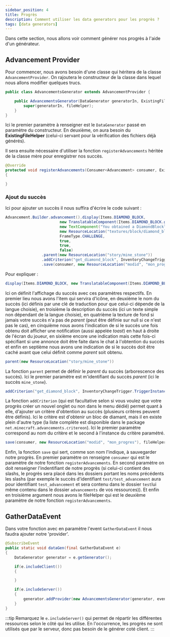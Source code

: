 ```yaml
---
sidebar_position: 4
title: Progrès
description: Comment utiliser les data generators pour les progrès ?
tags: [data generators]
---
```


Dans cette section, nous allons voir comment générer nos progrès à l'aide d'un générateur.

## Advancement Provider

Pour commencer, nous avons besoin d'une classe qui héritera de la classe `AdvancementProvider`.
On rajoutera le constructeur de la classe dans lequel nous allons modifier quelques trucs.

```java
public class AdvancementsGenerator extends AdvancementProvider {

    public AdvancementsGenerator(DataGenerator generatorIn, ExistingFileHelper fileHelper){
        super(generatorIn, fileHelper);
    }
}
```

Ici le premier paramètre à renseigner est le `DataGenerator` passé en paramètre du constructeur.
En deuxième, on aura besoin du **ExistingFileHelper** (celui-ci servant pour la vérification des fichiers déjà générés).

Il sera ensuite nécessaire d'utiliser la fonction `registerAdvancements` héritée de la classe mère pour enregistrer nos succès.

```java
@Override
protected void registerAdvancements(Consumer<Advancement> consumer, ExistingFileHelper fileHelper) 
{

}
```

### Ajout du succès

Ici pour ajouter un succès il nous suffira d'écrire le code suivant : 
```java
Advancement.Builder.advancement().display(Items.DIAMOND_BLOCK,
                        new TranslatableComponent(Items.DIAMOND_BLOCK.getDescriptionId()),
                        new TextComponent("You obtained a DiamondBlock"),
                        new ResourceLocation("textures/block/diamond_block.png"),
                        FrameType.CHALLENGE,
                        true,
                        true,
                        false)
                .parent(new ResourceLocation("story/mine_stone"))
                .addCriterion("get_diamond_block", InventoryChangeTrigger.TriggerInstance.hasItems(Items.DIAMOND_BLOCK))
                .save(consumer, new ResourceLocation("modid", "mon_progres"), fileHelper);
```

Pour expliquer :

```java
display(Items.DIAMOND_BLOCK, new TranslatableComponent(Items.DIAMOND_BLOCK.getDescriptionId()), new TextComponent("You obtained a DiamondBlock"), new ResourceLocation("textures/block/diamond_block.png"), FrameType.CHALLENGE, true, true, false)
```

Ici on définit l'affichage du succès avec ces paramètres respectifs. En premier lieu nous avons l'item qui servira d'icône, en deuxième le nom du succès (ici définis par une clé de traduction pour que celui-ci dépende de la langue choisie), en troisième la description du succès (ici un texte simple non dépendant de la langue choisie), en quatrième la texture de fond si jamais votre succès n'a pas de _parent_ (peut être définie sur null si ce n'est pas le cas), en cinquième nous avons l'indication de si le succès une fois obtenu doit afficher une notification (aussi appelée _toast_) en haut à droite de l'écran du joueur, en sixième encore une indication mais cette fois-ci spécifiant si une annonce doit être faite dans le chat à l'obtention du succès et enfin en septième nous avons une indication de si le succès doit être caché avant que celui définit comme _parent_ soit obtenu.

```java
parent(new ResourceLocation("story/mine_stone"))
```

La fonction `parent` permet de définir le _parent_ du succès (arborescence des succès).
Ici le premier paramètre est m'identifiant du succès _parent_ (ici le succès `mine_stone`).

```java
addCriterion("get_diamond_block", InventoryChangeTrigger.TriggerInstance.hasItems(Items.DIAMOND_BLOCK))
```

La fonction `addCriterion` (qui est facultative selon si vous voulez que votre progrès créer un nouvel onglet ou non dans le menu dédié) permet quant à elle, d'ajouter un critère d'obtention au succès (plusieurs critères peuvent être définis). Ici le critère est d'obtenir un bloc de diamant, mais il en existe plein d'autre type (la liste complète est disponible dans le package `net.minecraft.advancements.critereon`).
Ici le premier paramètre correspond au nom du critère et le second à l'instance du critère paramétré.

```java
save(consumer, new ResourceLocation("modid", "mon_progres"), fileHelper)
```

Enfin, la fonction `save` qui sert, comme son nom l'indique, à sauvegarder notre progrès. En
premier paramètre on renseigne `consumer` qui est le paramètre de notre fonction
`registerAdvancements`. En second paramètre on doit renseigner l'indentifiant de notre progrès (si celui-ci contient des slashs, le progrès sera placé dans les dossiers portant les noms précédents les slashs (par exemple le succès d'identifiant `test/test_advancement` aura pour identifiant `test_advancement` et sera contenu dans le dossier `test`lui même contenu dans le dossier `advancements` de vos ressources)). Et enfin en troisième argument nous avons le fileHelper qui est le deuxième paramètre de notre fonction `registerAdvancements`.

## GatherDataEvent

Dans votre fonction avec en paramètre l'event `GatherDataEvent` il nous
faudra ajouter notre 'provider'.

```java
@SubscribeEvent
public static void dataGen(final GatherDataEvent e)
{
    DataGenerator generator = e.getGenerator();

    if(e.includeClient())
    {

    }

    if(e.includeServer())
    {
        generator.addProvider(new AdvancementsGenerator(generator, event.getExistingFileHelper()));
    }
}
```

:::tip
Remarquez le `e.includeServer()` qui permet de répartir les différentes
ressources selon le côté qui les utilise. En l'occurrence, les progrès
ne sont utilisés que par le serveur, donc pas besoin de le générer coté client.
:::
